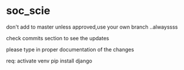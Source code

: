 # soc_scie

don't add to master unless approved,use your own branch ..alwayssss

check commits section to see the updates

please type in proper documentation of  the changes

req:
activate venv
pip install django

